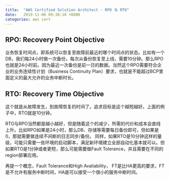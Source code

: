 ```yaml
---
title:  "AWS Certified Solution Architect - RPO 与 RTO"
date:   2019-11-06 09:38:18 +0800
categories: aws cert
---
```


## RPO: Recovery Point Objective

业务恢复时间点，即系统可以恢复至故障前最近的哪个时间点的状态。比如有一个DB，我们每24小时做一次备份，每次从备份恢复至上线，需要10分钟。那么RPO也就是24小时前。因为最近一次备份是前一日的数据。当然这个RPO需要符合企业的业务连续性计划（Business Continuity Plan）要求，也就是不能超过BCP里面定义的最大允许的业务中断时长。

## RTO: Recovery Time Objective

这个就是从故障发生，到故障恢复的时间了。追求目标是这个越短越好。上面的例子中，RTO就是10分钟。

RTO与RPO当然都是越小越好，但是随着这个的减少，所需的代价和成本会直线上升。比如RPO如果是24小时，那么DB、存储等需要每日备份即可，但如果是0，那就需要做连续不间断的日志同步/备份。  同样，如果RTO是10分钟这样的量级，可能只需要一些环境的启动脚本，满足新环境建立全部自动化基本就可以。但如果RTO是1分钟或者更短，那么可能需要做Fault Tolerance，并且需要在不同的region部署应用。  

再提一个概念，Fault Tolerance和High Avaliability， FT是比HA更高的要求，FT是不允许有服务中断时间，HA是可以接受一个很小的服务中断时间。
